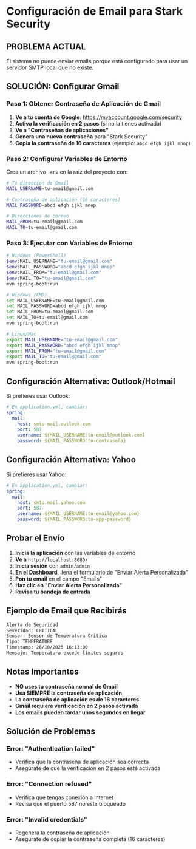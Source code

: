# Configuración de Email para Stark Security

## **PROBLEMA ACTUAL**
El sistema no puede enviar emails porque está configurado para usar un servidor SMTP local que no existe.

## **SOLUCIÓN: Configurar Gmail**

### **Paso 1: Obtener Contraseña de Aplicación de Gmail**

1. **Ve a tu cuenta de Google**: https://myaccount.google.com/security
2. **Activa la verificación en 2 pasos** (si no la tienes activada)
3. **Ve a "Contraseñas de aplicaciones"**
4. **Genera una nueva contraseña** para "Stark Security"
5. **Copia la contraseña de 16 caracteres** (ejemplo: `abcd efgh ijkl mnop`)

### **Paso 2: Configurar Variables de Entorno**

Crea un archivo `.env` en la raíz del proyecto con:

```bash
# Tu dirección de Gmail
MAIL_USERNAME=tu-email@gmail.com

# Contraseña de aplicación (16 caracteres)
MAIL_PASSWORD=abcd efgh ijkl mnop

# Direcciones de correo
MAIL_FROM=tu-email@gmail.com
MAIL_TO=tu-email@gmail.com
```

### **Paso 3: Ejecutar con Variables de Entorno**

```bash
# Windows (PowerShell)
$env:MAIL_USERNAME="tu-email@gmail.com"
$env:MAIL_PASSWORD="abcd efgh ijkl mnop"
$env:MAIL_FROM="tu-email@gmail.com"
$env:MAIL_TO="tu-email@gmail.com"
mvn spring-boot:run

# Windows (CMD)
set MAIL_USERNAME=tu-email@gmail.com
set MAIL_PASSWORD=abcd efgh ijkl mnop
set MAIL_FROM=tu-email@gmail.com
set MAIL_TO=tu-email@gmail.com
mvn spring-boot:run

# Linux/Mac
export MAIL_USERNAME="tu-email@gmail.com"
export MAIL_PASSWORD="abcd efgh ijkl mnop"
export MAIL_FROM="tu-email@gmail.com"
export MAIL_TO="tu-email@gmail.com"
mvn spring-boot:run
```

## **Configuración Alternativa: Outlook/Hotmail**

Si prefieres usar Outlook:

```yaml
# En application.yml, cambiar:
spring:
  mail:
    host: smtp-mail.outlook.com
    port: 587
    username: ${MAIL_USERNAME:tu-email@outlook.com}
    password: ${MAIL_PASSWORD:tu-contraseña}
```

## **Configuración Alternativa: Yahoo**

Si prefieres usar Yahoo:

```yaml
# En application.yml, cambiar:
spring:
  mail:
    host: smtp.mail.yahoo.com
    port: 587
    username: ${MAIL_USERNAME:tu-email@yahoo.com}
    password: ${MAIL_PASSWORD:tu-app-password}
```

## **Probar el Envío**

1. **Inicia la aplicación** con las variables de entorno
2. **Ve a** `http://localhost:8080/`
3. **Inicia sesión** con `admin/admin`
4. **En el Dashboard**, llena el formulario de "Enviar Alerta Personalizada"
5. **Pon tu email** en el campo "Emails"
6. **Haz clic en "Enviar Alerta Personalizada"**
7. **Revisa tu bandeja de entrada**

## **Ejemplo de Email que Recibirás**

```html
Alerta de Seguridad
Severidad: CRITICAL
Sensor: Sensor de Temperatura Crítica
Tipo: TEMPERATURE
Timestamp: 26/10/2025 16:13:00
Mensaje: Temperatura excede límites seguros
```

## **Notas Importantes**

- **NO uses tu contraseña normal de Gmail**
- **Usa SIEMPRE la contraseña de aplicación**
- **La contraseña de aplicación es de 16 caracteres**
- **Gmail requiere verificación en 2 pasos activada**
- **Los emails pueden tardar unos segundos en llegar**

## **Solución de Problemas**

### **Error: "Authentication failed"**
- Verifica que la contraseña de aplicación sea correcta
- Asegúrate de que la verificación en 2 pasos esté activada

### **Error: "Connection refused"**
- Verifica que tengas conexión a internet
- Revisa que el puerto 587 no esté bloqueado

### **Error: "Invalid credentials"**
- Regenera la contraseña de aplicación
- Asegúrate de copiar la contraseña completa (16 caracteres)




